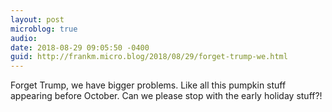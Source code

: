 ```yaml
---
layout: post
microblog: true
audio: 
date: 2018-08-29 09:05:50 -0400
guid: http://frankm.micro.blog/2018/08/29/forget-trump-we.html
---
```

Forget Trump, we have bigger problems. Like all this pumpkin stuff appearing before October. Can we please stop with the early holiday stuff?!
